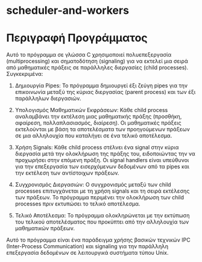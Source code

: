 # scheduler-and-workers

# Περιγραφή Προγράμματος

Αυτό το πρόγραμμα σε γλώσσα C χρησιμοποιεί πολυεπεξεργασία (multiprocessing) και σηματοδότηση (signaling) για να εκτελεί μια σειρά από μαθηματικές πράξεις σε παράλληλες διεργασίες (child processes). Συγκεκριμένα:

1. Δημιουργία Pipes: Το πρόγραμμα δημιουργεί έξι ζεύγη pipes για την επικοινωνία μεταξύ της κύριας διεργασίας (parent process) και των έξι παράλληλων διεργασιών.

2. Υπολογισμός Μαθηματικών Εκφράσεων: Κάθε child process αναλαμβάνει την εκτέλεση μιας μαθηματικής πράξης (προσθήκη, αφαίρεση, πολλαπλασιασμός, διαίρεση). Οι μαθηματικές πράξεις εκτελούνται με βάση τα αποτελέσματα των προηγούμενων πράξεων σε μια αλληλουχία που καταλήγει σε ένα τελικό αποτέλεσμα.

3. Χρήση Signals: Κάθε child process στέλνει ένα signal στην κύρια διεργασία μετά την ολοκλήρωση της πράξης του, ειδοποιώντας την να προχωρήσει στην επόμενη πράξη. Οι signal handlers είναι υπεύθυνοι για την επεξεργασία των εισερχόμενων δεδομένων από τα pipes και την εκτέλεση των αντίστοιχων πράξεων.

4. Συγχρονισμός Διεργασιών: Ο συγχρονισμός μεταξύ των child processes επιτυγχάνεται με τη χρήση signals και τη σειρά εκτέλεσης των πράξεων. Το πρόγραμμα περιμένει την ολοκλήρωση των child processes πριν εκτυπώσει το τελικό αποτέλεσμα.

5. Τελικό Αποτέλεσμα: Το πρόγραμμα ολοκληρώνεται με την εκτύπωση του τελικού αποτελέσματος που προκύπτει από την αλληλουχία των μαθηματικών πράξεων.
   
Αυτό το πρόγραμμα είναι ένα παράδειγμα χρήσης βασικών τεχνικών IPC (Inter-Process Communication) και signaling για την παράλληλη επεξεργασία δεδομένων σε λειτουργικά συστήματα τύπου Unix.
